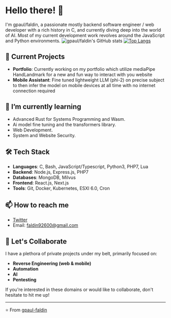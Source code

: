 # Hello there! 👋

I'm gpaul/faldin, a passionate mostly backend software engineer / web developer with a rich history in C, and currently diving deep into the world of AI. Most of my current development work revolves around the JavaScript and Python environments.
![gpaul/faldin's GitHub stats](https://github-readme-stats-gpaul-faldin.vercel.app/api?username=gpaul-faldin&show_icons=true&theme=radical&include_all_commits=true)
[![Top Langs](https://github-readme-stats-gpaul-faldin.vercel.app/api/top-langs/?username=gpaul-faldin&layout=compact)](https://github.com/anuraghazra/github-readme-stats)

## 🔭 Current Projects

- **Portfolio**: Currently working on my portfolio which utilize mediaPipe HandLandmark for a new and fun way to interact with you website 
- **Mobile Assistant**: Fine tuned lightweight LLM (phi-2) on precise subject to then infer the model on mobile devices at all time with no internet connection required


## 🌱 I’m currently learning

- Advanced Rust for Systems Programming and Wasm.
- Ai model fine tuning and the transformers library.
- Web Development.
- System and Website Security.

## 🛠️ Tech Stack

- **Languages**: C, Bash, JavaScript/Typescript, Python3, PHP7, Lua
- **Backend**: Node.js, Express.js, PHP7 
- **Databases**: MongoDB, Milvus
- **Frontend**: React.js, Next.js
- **Tools**: Git, Docker, Kubernetes, ESXI 6.0, Cron

## 📫 How to reach me

- [Twitter](https://twitter.com/GpaulFaldin)
- Email: faldin92600@gmail.com

## 🤝 Let's Collaborate

I have a plethora of private projects under my belt, primarily focused on:
- **Reverse Engineering (web & mobile)**
- **Automation**
- **AI**
- **Pentesting**

If you're interested in these domains or would like to collaborate, don't hesitate to hit me up!

---

⭐️ From [gpaul-faldin](https://github.com/gpaul-faldin)
